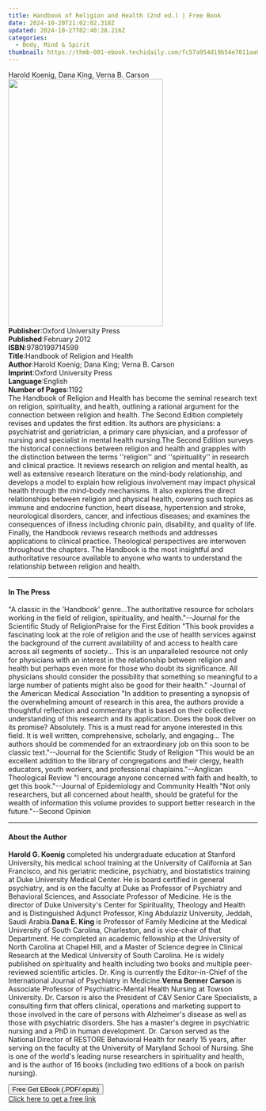 ```yaml
---
title: Handbook of Religion and Health (2nd ed.) | Free Book
date: 2024-10-20T21:02:02.318Z
updated: 2024-10-27T02:40:28.216Z
categories:
  - Body, Mind & Spirit
thumbnail: https://thmb-001-ebook.techidaily.com/fc57a954d19b54e7011aa8bd5cacb0702d26be25ed3ebf5d0a0e1d765f2b89a2.jpg
---
```

<main id="book-container">
  <div class="flex flex-col">
    <div class="book-brief flex-1 py-6 px-4 sm:p-6 md:py-10 md:px-8">
      <!-- brief-->
      <div class="book-brief-main">
        Harold Koenig, Dana King, Verna B. Carson
      </div>
    </div>
    <div
      class="book-meta-info flex-1 grid gap-4 col-start-1 col-end-3 row-start-1 sm:mb-6 sm:grid-cols-4 lg:gap-6 lg:col-start-2 lg:row-end-6 lg:row-span-6 lg:mb-0"
    >
      <div
        class="book-meta-info-left place-content-center mt-4 p-4 text-sm leading-6 col-start-2 col-span-2 dark:text-slate-400"
      >
        <img
          class="w-full h-500 object-cover rounded-lg sm:h-255 sm:col-span-2 lg:col-span-full"
          src="https://img-001-ebook.techidaily.com/ed858986cbdcb06d51c604d1132520ed02a84b46542fc21477443cb48138d379.jpg"
          alt=""
          width="312"
          height="500"
        />
      </div>
      <div
        class="book-meta-info-right mt-2 col-start-1 row-start-2 col-span-3 self-center"
      >
        <!-- meta data  -->
        <div class="flex flex-col px-4 md:px-8">
          <div class="flex-1">
            <strong>Publisher</strong>:<span class="px-2"
              >Oxford University Press</span
            >
          </div>
          <div class="flex-1">
            <strong>Published</strong>:<span class="px-2">February 2012</span>
          </div>
          <div class="flex-1">
            <strong>ISBN</strong>:<span class="px-2">9780199714599</span>
          </div>
          <div class="flex-1">
            <strong>Title</strong>:<span class="px-2"
              >Handbook of Religion and Health</span
            >
          </div>
          <div class="flex-1">
            <strong>Author</strong>:<span class="px-2"
              >Harold Koenig; Dana King; Verna B. Carson</span
            >
          </div>
          <div class="flex-1">
            <strong>Imprint</strong>:<span class="px-2"
              >Oxford University Press</span
            >
          </div>
          <div class="flex-1">
            <strong>Language</strong>:<span class="px-2">English</span>
          </div>
          <div class="flex-1">
            <strong>Number of Pages</strong>:<span class="px-2">1192</span>
          </div>
        </div>
      </div>
    </div>
    <div class="book-description flex-1 py-6 px-4 sm:p-6 md:py-10 md:px-8">
      <div class="book-description-main">
        <div accordion-content="" id="description">
          The Handbook of Religion and Health has become the seminal research
          text on religion, spirituality, and health, outlining a rational
          argument for the connection between religion and health. The Second
          Edition completely revises and updates the first edition. Its authors
          are physicians: a psychiatrist and geriatrician, a primary care
          physician, and a professor of nursing and specialist in mental health
          nursing.The Second Edition surveys the historical connections between
          religion and health and grapples with the distinction between the
          terms ''religion'' and ''spirituality'' in research and clinical
          practice. It reviews research on religion and mental health, as well
          as extensive research literature on the mind-body relationship, and
          develops a model to explain how religious involvement may impact
          physical health through the mind-body mechanisms. It also explores the
          direct relationships between religion and physical health, covering
          such topics as immune and endocrine function, heart disease,
          hypertension and stroke, neurological disorders, cancer, and
          infectious diseases; and examines the consequences of illness
          including chronic pain, disability, and quality of life. Finally, the
          Handbook reviews research methods and addresses applications to
          clinical practice. Theological perspectives are interwoven throughout
          the chapters. The Handbook is the most insightful and authoritative
          resource available to anyone who wants to understand the relationship
          between religion and health.
        </div>
        <div class="accordion-fader"></div>
      </div>
    </div>
    <div class="book-excerpts flex-1 py-6 px-4 sm:p-6 md:py-10 md:px-8">
      <!-- excerpts-->
      <div class="book-excerpts-main">
        <hr />
        <h4 class="placeholder placeholder-heading">
          <span>In The Press</span>
        </h4>
        <p>
          "A classic in the 'Handbook' genre...The authoritative resource for
          scholars working in the field of religion, spirituality, and
          health."--Journal for the Scientific Study of ReligionPraise for the
          First Edition "This book provides a fascinating look at the role of
          religion and the use of health services against the background of the
          current availability of and access to health care across all segments
          of society... This is an unparalleled resource not only for physicians
          with an interest in the relationship between religion and health but
          perhaps even more for those who doubt its significance. All physicians
          should consider the possibility that something so meaningful to a
          large number of patients might also be good for their health."
          -Journal of the American Medical Association "In addition to
          presenting a synopsis of the overwhelming amount of research in this
          area, the authors provide a thoughtful reflection and commentary that
          is based on their collective understanding of this research and its
          application. Does the book deliver on its promise? Absolutely. This is
          a must read for anyone interested in this field. It is well written,
          comprehensive, scholarly, and engaging... The authors should be
          commended for an extraordinary job on this soon to be classic
          text."--Journal for the Scientific Study of Religion "This would be an
          excellent addition to the library of congregations and their clergy,
          health educators, youth workers, and professional
          chaplains."--Anglican Theological Review "I encourage anyone concerned
          with faith and health, to get this book."--Journal of Epidemiology and
          Community Health "Not only researchers, but all concerned about
          health, should be grateful for the wealth of information this volume
          provides to support better research in the future."--Second Opinion
        </p>
      </div>
    </div>
    <div class="book-about-author flex-1 py-6 px-4 sm:p-6 md:py-10 md:px-8">
      <!-- about author-->
      <div class="book-main-author-main">
        <hr />
        <h4 class="placeholder placeholder-heading">
          <span>About the Author</span>
        </h4>
        <p>
          <strong>Harold G. Koenig</strong> completed his undergraduate
          education at Stanford University, his medical school training at the
          University of California at San Francisco, and his geriatric medicine,
          psychiatry, and biostatistics training at Duke University Medical
          Center. He is board certified in general psychiatry, and is on the
          faculty at Duke as Professor of Psychiatry and Behavioral Sciences,
          and Associate Professor of Medicine. He is the director of Duke
          University's Center for Spirituality, Theology and Health and is
          Distinguished Adjunct Professor, King Abdulaziz University, Jeddah,
          Saudi Arabia.<strong>Dana E. King</strong> is Professor of Family
          Medicine at the Medical University of South Carolina, Charleston, and
          is vice-chair of that Department. He completed an academic fellowship
          at the University of North Carolina at Chapel Hill, and a Master of
          Science degree in Clinical Research at the Medical University of South
          Carolina. He is widely published on spirituality and health including
          two books and multiple peer-reviewed scientific articles. Dr. King is
          currently the Editor-in-Chief of the International Journal of
          Psychiatry in Medicine.<strong>Verna Benner Carson</strong> is
          Associate Professor of Psychiatric-Mental Health Nursing at Towson
          University. Dr. Carson is also the President of C&amp;V Senior Care
          Specialists, a consulting firm that offers clinical, operations and
          marketing support to those involved in the care of persons with
          Alzheimer's disease as well as those with psychiatric disorders. She
          has a master's degree in psychiatric nursing and a PhD in human
          development. Dr. Carson served as the National Director of RESTORE
          Behavioral Health for nearly 15 years, after serving on the faculty at
          the University of Maryland School of Nursing. She is one of the
          world's leading nurse researchers in spirituality and health, and is
          the author of 16 books (including two editions of a book on parish
          nursing).
        </p>
      </div>
    </div>
    <div class="book-free-get flex-1 py-6 px-4 sm:p-6 md:py-10 md:px-8">
      <button
        id="btn-free-get"
        class="bg-blue-500 hover:bg-blue-700 text-white font-bold py-2 px-4 rounded"
      >
        Free Get EBook (.PDF/.epub)
      </button>
      <div id="countdown-display" class="px-2 text-lg mt-2"></div>
      <a
        id="free-link"
        class="hidden bg-blue-500 hover:bg-blue-700 text-white font-bold py-2 px-4 rounded"
        href="https://www.ebooks.com/en-us/book/931219/handbook-of-religion-and-health/harold-koenig/"
        target="_blank"
        >Click here to get a free link</a
      >
    </div>
    <script>
      let countdownTime = 0;
      let countdownInterval = null;
      document
        .getElementById('btn-free-get')
        .addEventListener('click', startCountdown);
      function startCountdown() {
        countdownTime = new Date().getTime() + 60000 * 3;
        countdownInterval = setInterval(updateCountdown, 1000);
        document.getElementById('btn-free-get').disabled = true;
        document
          .getElementById('btn-free-get')
          .classList.add('bg-gray-500', 'cursor-not-allowed');
      }
      function updateCountdown() {
        let currentTime = new Date().getTime();
        let timeLeft = countdownTime - currentTime;
        let secondsLeft = Math.floor(timeLeft / 1000);
        document.getElementById('countdown-display').innerHTML =
          `Remaining time: ${secondsLeft} seconds.`;
        if (secondsLeft <= 0) {
          clearInterval(countdownInterval);
          document.getElementById('btn-free-get').classList.add('hidden');
          document.getElementById('free-link').classList.remove('hidden');
          document.getElementById('countdown-display').innerHTML = '';
        }
      }
    </script>
  </div>
</main>

<ins class="adsbygoogle"
      style="display:block"
      data-ad-client="ca-pub-7571918770474297"
      data-ad-slot="8358498916"
      data-ad-format="auto"
      data-full-width-responsive="true"></ins>
    